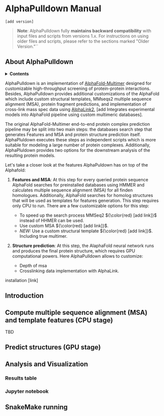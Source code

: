 # AlphaPulldown Manual

`[add version]`<br>
> __Note__: AlphaPulldown fully **maintains backward compatibility** with input files and scripts from versions 1.x. For instructions on using older files and scripts, please refer to the sections marked "Older Version."``
## About AlphaPulldown

<details>

<summary><b>
 Contents
</b></summary>

### You can add a header

You can add text within a collapsed section. 

You can add an image or a code block, too.

```ruby
   puts "Hello World"
```

</details>

AlphaPulldown is an implementation of [AlphaFold-Multimer](https://github.com/google-deepmind/alphafold) designed for customizable high-throughput screening of protein-protein interactions. Besides, AlphaPulldown provides additional customizations of the AlphaFold which include custom structural templates, MMseqs2 multiple sequence alignment (MSA), protein fragment predictions, and implementation of cross-link mass spec data using [AlphaLink2](https://github.com/Rappsilber-Laboratory/AlphaLink2/tree/main), [add Integrates experimental models into AlphaFold pipeline using custom multimeric databases].
 
The original AlphaFold-Multimer end-to-end protein complex prediction pipeline may be split into two main steps: the databases search step that generates Features and MSA and protein structure prediction itself. AlphaPluldown executes these steps as independent scripts which is more suitable for modeling a large number of protein complexes. Additionally, AlphaPluldown provides two options for the downstream analysis of the resulting protein models.

Let's take a closer look at the features AlphaPuldown has on top of the Alphafold:


1) **Features and MSA**: At this step for every queried protein sequence AlphaFold searches for preinstalled databases using HMMER and calculates multiple sequence alignment (MSA) for all finden homologues. Additionally, AlphaFold searches for homolog structures that will be used as templates for features generation. This step requires only CPU to run.<be>
There are a few customizable options for this step:

   * To speed up the search process MMSeq2 ${\color{red} [add link]}$ instead of HHMER can be used.<br>
   * Use custom MSA ${\color{red} [add link]}$.
   * _NEW:_ Use a custom structural template ${\color{red} [add link]}$. Including true multimer.
  

3) **Structure prediction**: At this step, the AlaphaFold neural network runs and produces the final protein structure, which requires GPU computational powers.
   Here AlphaPulldown allows to customize: 
   * Depth of msa
   * Crosslinking data implementation with AlphaLink. 


installation [link]

## Introduction 

## Compute multiple sequence alignment (MSA) and template features (CPU stage)
TBD
## Predict structures (GPU stage)

## Analysis and Visualization
### Results table
### Jupyter notebook

## SnakeMake running

